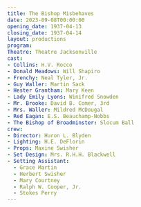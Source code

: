 ```yaml
---
title: The Bishop Misbehaves
date: 2023-09-08T00:00:00
opening_date: 1937-04-13
closing_date: 1937-04-14
layout: productions
program:
Theatre: Theatre Jacksonville
cast:
- Collins: H.V. Rocco
- Donald Meadows: Will Shapiro
- Frenchy: Neal Tyler, Jr.
- Guy Waller: Martin Sack
- Hester Grantham: Mary Keen
- Lady Emily Lyons: Winifred Snowden
- Mr. Brooke: David B. Comer, 3rd
- Mrs. Waller: Mildred McDougal
- Red Eagan: E.S. Beauchamp-Nobbs
- The Bishop of Broadminster: Slocum Ball
crew:
- Director: Huron L. Blyden
- Lighting: H.E. DeFlorin
- Props: Maxine Swisher
- Set Design: Mrs. R.H.H. Blackwell
- Setting Assistant:
  - Grace Martin
  - Herbert Swisher
  - Mary Courtney
  - Ralph W. Cooper, Jr.
  - Stokes Perry
---
```

